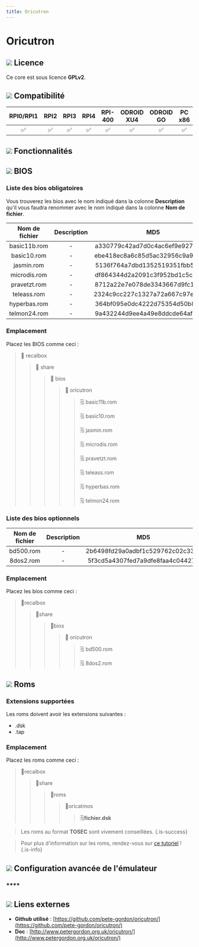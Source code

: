 ```yaml
---
title: Oricutron
---
```


# Oricutron



## ![](./gerald-g-parchment-background-or-border-5.svg) Licence

Ce core est sous licence **GPLv2**.

## ![](./compatibility.png) Compatibilité

| RPI0/RPI1 | RPI2 | RPI3 | RPI4 | RPI-400 | ODROID XU4 | ODROID GO | PC x86 | PC X86\_64 |
| :---: | :---: | :---: | :---: | :---: | :---: | :---: | :---: | :---: |
| ✅ | ✅ | ✅ | ✅ | ✅ | ✅ | ✅ | ✅ | ✅ |

## ![](./cogwheel-145804_640.png) Fonctionnalités



## ![](./tqfp32.svg) BIOS

### Liste des bios obligatoires

Vous trouverez les bios avec le nom indiqué dans la colonne **Description** qu'il vous faudra renommer avec le nom indiqué dans la colonne **Nom de fichier**.

| **Nom de fichier** | Description | MD5 | Fourni |
| :---: | :---: | :---: | :---: |
| basic11b.rom | - | a330779c42ad7d0c4ac6ef9e92788ec6 | ❌ |
| basic10.rom | - | ebe418ec8a6c85d5ac32956c9a96c179 | ❌ |
| jasmin.rom | - | 5136f764a7dbd1352519351fbb53a9f3 | ❌ |
| microdis.rom | - | df864344d2a2091c3f952bd1c5ce1707 | ❌ |
| pravetzt.rom | - | 8712a22e7e078de3343667d9fc1f2390 | ❌ |
| teleass.rom | - | 2324c9cc227c1327a72a667c97ed2990 | ❌ |
| hyperbas.rom | - | 364bf095e0dc4222d75354d50b8cddfc | ❌ |
| telmon24.rom | - | 9a432244d9ee4a49e8ddcde64af94e05 | ❌ |

### Emplacement

Placez les BIOS comme ceci :

> 📁 recalbox
>
> > 📁 share
> >
> > > 📁 bios
> > >
> > > > 📁 oricutron
> > > >
> > > > > 🗒 basic11b.rom
> > > > >
> > > > > 🗒 basic10.rom
> > > > >
> > > > > 🗒 jasmin.rom
> > > > >
> > > > > 🗒 microdis.rom
> > > > >
> > > > > 🗒 pravetzt.rom
> > > > >
> > > > > 🗒 teleass.rom
> > > > >
> > > > > 🗒 hyperbas.rom
> > > > >
> > > > > 🗒 telmon24.rom

### Liste des bios optionnels

| Nom de fichier | Description | MD5 | Fourni |
| :---: | :---: | :---: | :---: |
| bd500.rom | - | 2b6498fd29a0adbf1c529762c02c33ab | ❌ |
| 8dos2.rom | - | 5f3cd5a4307fed7a9dfe8faa4c044273 | ❌ |

### **Emplacement**

Placez les bios comme ceci :

> 📁recalbox
>
> > 📁share
> >
> > > 📁bios
> > >
> > > > 📁 oricutron
> > > >
> > > > > 🗒 bd500.rom
> > > > >
> > > > > 🗒 8dos2.rom

## ![](./rom-30098_640.png) Roms

### **Extensions supportées**

Les roms doivent avoir les extensions suivantes :

* .dsk
* .tap

### **Emplacement**

Placez les roms comme ceci : 

> 📁recalbox
>
> > 📁share
> >
> > > 📁roms
> > >
> > > > 📁oricatmos
> > > >
> > > > > 🗒**fichier.dsk**


>Les roms au format **TOSEC** sont vivement conseillées.
{.is-success}


>Pour plus d'information sur les roms, rendez-vous sur [ce tutoriel](/fr/tutoriels/jeux/generalite/les-roms-et-les-isos) !
{.is-info}

## ![](./hammer-28636_640.png) Configuration avancée de l'émulateur

### \*\*\*\*

## ![](./kisspng-web-development-world-wide-web-computer-icons-webs-world-wide-web-icon-png-5ab05c24477216.4540070115215073642927.png) Liens externes

* **Github utilisé** : [https://github.com/pete-gordon/oricutron/](https://github.com/pete-gordon/oricutron/)
* **Doc** : [http://www.petergordon.org.uk/oricutron/](http://www.petergordon.org.uk/oricutron/)

